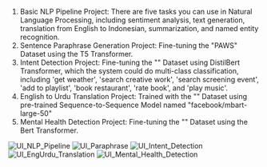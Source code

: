 1. Basic NLP Pipeline Project: There are five tasks you can use in Natural Language Processing, including sentiment analysis, text generation, translation from English to Indonesian, summarization, and named entity recognition.
2. Sentence Paraphrase Generation Project: Fine-tuning the "PAWS" Dataset using the T5 Transformer.
3. Intent Detection Project: Fine-tuning the "" Dataset using DistilBert Transformer, which the system could do multi-class classification, including 'get weather', 'search creative work', 'search screening event', 'add to playlist', 'book restaurant', 'rate book', and 'play music'.
4. English to Urdu Translation Project: Trained with the "" Dataset using pre-trained Sequence-to-Sequence Model named "facebook/mbart-large-50"
5. Mental Health Detection Project: Fine-tuning the "" Dataset using the Bert Transformer.

![UI_NLP_Pipeline](https://github.com/user-attachments/assets/20ff759c-9fad-4d31-9378-094c625b16cd)
![UI_Paraphrase](https://github.com/user-attachments/assets/f4f3f07b-86ef-451f-9a7b-671b6e4a8340)
![UI_Intent_Detection](https://github.com/user-attachments/assets/5b349a8d-4031-4625-b54c-84dc65a7ea6d)
![UI_EngUrdu_Translation](https://github.com/user-attachments/assets/32245823-863f-4d0c-9f21-561c9f7658ae)
![UI_Mental_Health_Detection](https://github.com/user-attachments/assets/7de82f0b-c1ea-47c6-a0e3-4bdc6c11fc79)
